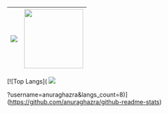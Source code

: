 | <img src="https://github-readme-stats.vercel.app/api?username=nicole1707&show_icons=true&theme=radical"/>  |  <img with="" height="138" src="https://github-readme-stats.vercel.app/api/top-langs/?username=nicole1707&layout=compact&theme=radical"/>  |
|---|---|


[![Top Langs](
<img src="https://github-readme-stats.vercel.app/api/top-langs/?username=nicole1707&theme=radical&langs_count=5"/>

?username=anuraghazra&langs_count=8)](https://github.com/anuraghazra/github-readme-stats)
